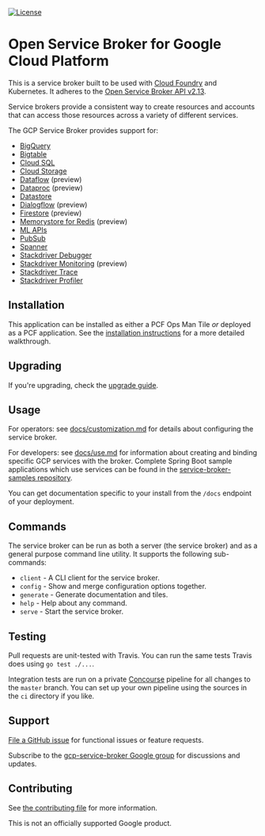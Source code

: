 [![License](https://img.shields.io/badge/license-Apache%202.0-blue.svg)](https://opensource.org/licenses/Apache-2.0)

# Open Service Broker for Google Cloud Platform

This is a service broker built to be used with [Cloud Foundry](https://docs.cloudfoundry.org/services/overview.html) and Kubernetes.
It adheres to the [Open Service Broker API v2.13](https://github.com/openservicebrokerapi/servicebroker/blob/v2.13/spec.md).

Service brokers provide a consistent way to create resources and accounts that can access those resources across a variety of different services.

The GCP Service Broker provides support for:

* [BigQuery](https://cloud.google.com/bigquery/)
* [Bigtable](https://cloud.google.com/bigtable/)
* [Cloud SQL](https://cloud.google.com/sql/)
* [Cloud Storage](https://cloud.google.com/storage/)
* [Dataflow](https://cloud.google.com/dataflow/) (preview)
* [Dataproc](https://cloud.google.com/dataproc/docs/overview) (preview)
* [Datastore](https://cloud.google.com/datastore/)
* [Dialogflow](https://cloud.google.com/dialogflow-enterprise/) (preview)
* [Firestore](https://cloud.google.com/firestore/) (preview)
* [Memorystore for Redis](https://cloud.google.com/memorystore/docs/redis/) (preview)
* [ML APIs](https://cloud.google.com/ml/)
* [PubSub](https://cloud.google.com/pubsub/)
* [Spanner](https://cloud.google.com/spanner/)
* [Stackdriver Debugger](https://cloud.google.com/debugger/)
* [Stackdriver Monitoring](https://cloud.google.com/monitoring/) (preview)
* [Stackdriver Trace](https://cloud.google.com/trace/)
* [Stackdriver Profiler](https://cloud.google.com/profiler/)

## Installation

This application can be installed as either a PCF Ops Man Tile _or_ deployed as a PCF application.
See the [installation instructions](https://github.com/GoogleCloudPlatform/gcp-service-broker/blob/master/docs/installation.md) for a more detailed walkthrough.

## Upgrading

If you're upgrading, check the [upgrade guide](https://github.com/GoogleCloudPlatform/gcp-service-broker/blob/master/docs/upgrading.md).

## Usage

For operators: see [docs/customization.md](https://github.com/GoogleCloudPlatform/gcp-service-broker/blob/master/docs/customization.md) for details about configuring the service broker.

For developers: see [docs/use.md](https://github.com/GoogleCloudPlatform/gcp-service-broker/blob/master/docs/use.md) for information about creating and binding specific GCP services with the broker.
Complete Spring Boot sample applications which use services can be found in the [service-broker-samples repository](https://github.com/GoogleCloudPlatform/service-broker-samples).

You can get documentation specific to your install from the `/docs` endpoint of your deployment.

## Commands

The service broker can be run as both a server (the service broker) and as a general purpose command line utility.
It supports the following sub-commands:

 * `client` - A CLI client for the service broker.
 * `config` - Show and merge configuration options together.
 * `generate` - Generate documentation and tiles.
 * `help` - Help about any command.
 * `serve` - Start the service broker.

## Testing

Pull requests are unit-tested with Travis. You can run the same tests Travis does using `go test ./...`.

Integration tests are run on a private [Concourse](https://concourse-ci.org/) pipeline for all changes to the `master` branch.
You can set up your own pipeline using the sources in the `ci` directory if you like.

## Support

[File a GitHub issue](https://github.com/GoogleCloudPlatform/gcp-service-broker/issues) for functional issues or feature requests.

Subscribe to the [gcp-service-broker Google group](https://groups.google.com/forum/#!forum/gcp-service-broker) for discussions and updates.


## Contributing

See [the contributing file](https://github.com/GoogleCloudPlatform/gcp-service-broker/blob/master/CONTRIBUTING.md) for more information.

This is not an officially supported Google product.
